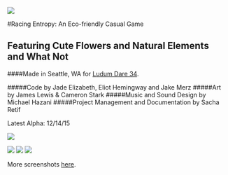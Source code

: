 ![](http://i.imgur.com/mtuKfXo.png)

#Racing Entropy: An Eco-friendly Casual Game

## Featuring Cute Flowers and Natural Elements and What Not

####Made in Seattle, WA for [Ludum Dare 34](http://ludumdare.com/compo/2015/12/09/welcome-to-ludum-dare-34/).

#####Code by Jade Elizabeth, Eliot Hemingway and Jake Merz
#####Art by James Lewis & Cameron Stark
#####Music and Sound Design by Michael Hazani
#####Project Management and Documentation by Sacha Retif

Latest Alpha: 12/14/15


![](http://oi66.tinypic.com/2412ejq.jpg)

![](http://oi66.tinypic.com/nfsfq1.jpg)
![](http://oi63.tinypic.com/15xn2as.jpg)
![](http://oi68.tinypic.com/5kfxx4.jpg)

More screenshots [here](http://imgur.com/a/LvszE ).

